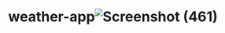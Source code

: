 # weather-app![Screenshot (461)](https://github.com/ygodugu/weather-app/assets/114080797/930405af-ddab-4698-a050-cdaccd560a0b)
